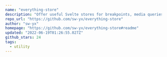 ```yaml
---
name: "everything-store"
description: "Offer useful Svelte stores for breakpoints, media queries, and dark mode."
repo_url: "https://github.com/sw-yx/everything-store"
author: "sw-yx"
homepage: "https://github.com/sw-yx/everything-store#readme"
updated: "2022-06-19T01:26:55.027Z"
github_stars: 24
tags: 
  - utility
---
```

